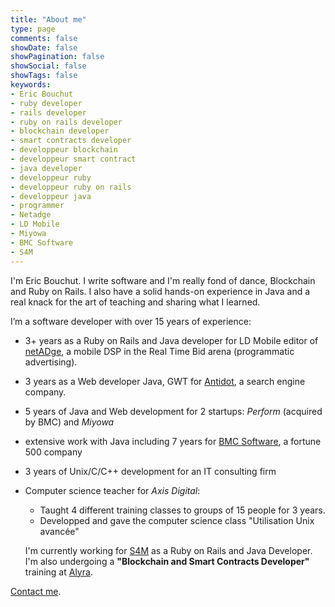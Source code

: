 ```yaml
---
title: "About me"
type: page
comments: false
showDate: false
showPagination: false
showSocial: false
showTags: false
keywords:
- Eric Bouchut
- ruby developer
- rails developer
- ruby on rails developer
- blockchain developer
- smart contracts developer
- developpeur blockchain
- developpeur smart contract
- java developer
- developpeur ruby
- developpeur ruby on rails
- developpeur java
- programmer
- Netadge
- LD Mobile
- Miyowa
- BMC Software
- S4M
---
```


I'm Eric Bouchut.
I write software and I'm really fond of dance, Blockchain and Ruby on Rails.
I also have a solid hands-on experience in Java and a real knack for the art 
of teaching and sharing what I learned.

I’m a software developer with over 15 years of experience:</p>

* 3+ years as a Ruby on Rails and Java developer for LD Mobile  editor 
of [netADge](http://www.netadge.com/"), a mobile DSP in the Real Time Bid arena 
(programmatic advertising).
* 3 years as a Web developer Java, GWT for [Antidot](https://www.antidot.net), 
a search engine company.
* 5 years of Java and Web development for 2 startups: *Perform* (acquired by BMC) 
and *Miyowa*
* extensive work with Java including 7 years for 
[BMC Software](https://www.bmc.com), a fortune 500 company 
* 3 years of Unix/C/C++ development  for an IT consulting firm
* Computer science teacher for *Axis Digital*:
    * Taught 4 different training classes to groups of 15 people for 3 years.
    * Developped and gave the computer science class "Utilisation Unix avancée"

  I'm currently working for [S4M](https://www.s4m.io/)
  as a Ruby on Rails and Java Developer.  
  I'm also undergoing a **"Blockchain and Smart Contracts Developer"** training 
  at [Alyra](https://alyra.fr).

 [Contact me](/contact).
